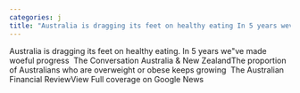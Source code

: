 ```yaml
---
categories: j
title: "Australia is dragging its feet on healthy eating In 5 years weve made woeful progress  The Conversation Australia  New Zealand"
---
```

Australia is dragging its feet on healthy eating. In 5 years we"ve made woeful progress&nbsp;&nbsp;The Conversation Australia & New ZealandThe proportion of Australians who are overweight or obese keeps growing&nbsp;&nbsp;The Australian Financial ReviewView Full coverage on Google News